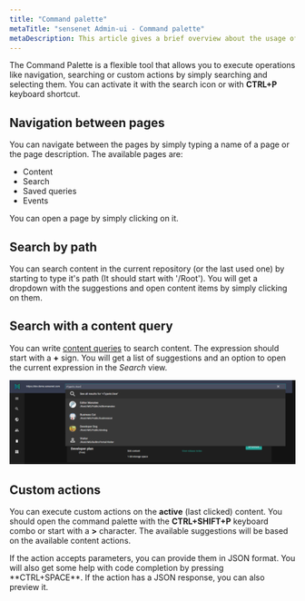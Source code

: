 ```yaml
---
title: "Command palette"
metaTitle: "sensenet Admin-ui - Command palette"
metaDescription: This article gives a brief overview about the usage of the Command Palette on the Admin UI.
---
```


The Command Palette is a flexible tool that allows you to execute operations like navigation, searching or custom actions by simply searching and selecting them. You can activate it with the search icon or with **CTRL+P** keyboard shortcut.

## Navigation between pages

You can navigate between the pages by simply typing a name of a page or the page description.
The available pages are:

- Content
- Search
- Saved queries
- Events

You can open a page by simply clicking on it.

## Search by path

You can search content in the current repository (or the last used one) by starting to type it's path (It should start with '/Root'). You will get a dropdown with the suggestions and open content items by simply clicking on them.

## Search with a content query

You can write [content queries](/concepts/basics/041-content-query/) to search content. The expression should start with a **+** sign. You will get a list of suggestions and an option to open the current expression in the _Search_ view.

![Displaying search results](../img/admin-ui-command-palette.png "Displaying search results")

## Custom actions

You can execute custom actions on the **active** (last clicked) content. You should open the command palette with the **CTRL+SHIFT+P** keyboard combo or start with a **>** character. The available suggestions will be based on the available content actions.

<note>
If the action accepts parameters, you can provide them in JSON format. You will also get some help with code completion by pressing **CTRL+SPACE**. If the action has a JSON response, you can also preview it.
</note>
